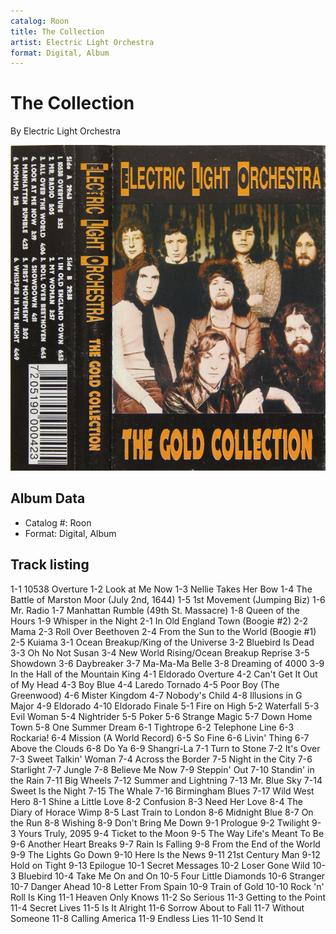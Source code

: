 ```yaml
---
catalog: Roon
title: The Collection
artist: Electric Light Orchestra
format: Digital, Album
---
```


# The Collection

By Electric Light Orchestra

![](../../assets/albumcovers/Electric_Light_Orchestra-The_Collection.png)

## Album Data

- Catalog #: Roon
- Format: Digital, Album


## Track listing


1-1 10538 Overture
1-2 Look at Me Now
1-3 Nellie Takes Her Bow
1-4 The Battle of Marston Moor (July 2nd, 1644)
1-5 1st Movement (Jumping Biz)
1-6 Mr. Radio
1-7 Manhattan Rumble (49th St. Massacre)
1-8 Queen of the Hours
1-9 Whisper in the Night
2-1 In Old England Town (Boogie #2)
2-2 Mama
2-3 Roll Over Beethoven
2-4 From the Sun to the World (Boogie #1)
2-5 Kuiama
3-1 Ocean Breakup/King of the Universe
3-2 Bluebird Is Dead
3-3 Oh No Not Susan
3-4 New World Rising/Ocean Breakup Reprise
3-5 Showdown
3-6 Daybreaker
3-7 Ma-Ma-Ma Belle
3-8 Dreaming of 4000
3-9 In the Hall of the Mountain King
4-1 Eldorado Overture
4-2 Can't Get It Out of My Head
4-3 Boy Blue
4-4 Laredo Tornado
4-5 Poor Boy (The Greenwood)
4-6 Mister Kingdom
4-7 Nobody's Child
4-8 Illusions in G Major
4-9 Eldorado
4-10 Eldorado Finale
5-1 Fire on High
5-2 Waterfall
5-3 Evil Woman
5-4 Nightrider
5-5 Poker
5-6 Strange Magic
5-7 Down Home Town
5-8 One Summer Dream
6-1 Tightrope
6-2 Telephone Line
6-3 Rockaria!
6-4 Mission (A World Record)
6-5 So Fine
6-6 Livin' Thing
6-7 Above the Clouds
6-8 Do Ya
6-9 Shangri-La
7-1 Turn to Stone
7-2 It's Over
7-3 Sweet Talkin' Woman
7-4 Across the Border
7-5 Night in the City
7-6 Starlight
7-7 Jungle
7-8 Believe Me Now
7-9 Steppin' Out
7-10 Standin' in the Rain
7-11 Big Wheels
7-12 Summer and Lightning
7-13 Mr. Blue Sky
7-14 Sweet Is the Night
7-15 The Whale
7-16 Birmingham Blues
7-17 Wild West Hero
8-1 Shine a Little Love
8-2 Confusion
8-3 Need Her Love
8-4 The Diary of Horace Wimp
8-5 Last Train to London
8-6 Midnight Blue
8-7 On the Run
8-8 Wishing
8-9 Don't Bring Me Down
9-1 Prologue
9-2 Twilight
9-3 Yours Truly, 2095
9-4 Ticket to the Moon
9-5 The Way Life's Meant To Be
9-6 Another Heart Breaks
9-7 Rain Is Falling
9-8 From the End of the World
9-9 The Lights Go Down
9-10 Here Is the News
9-11 21st Century Man
9-12 Hold on Tight
9-13 Epilogue
10-1 Secret Messages
10-2 Loser Gone Wild
10-3 Bluebird
10-4 Take Me On and On
10-5 Four Little Diamonds
10-6 Stranger
10-7 Danger Ahead
10-8 Letter From Spain
10-9 Train of Gold
10-10 Rock 'n' Roll Is King
11-1 Heaven Only Knows
11-2 So Serious
11-3 Getting to the Point
11-4 Secret Lives
11-5 Is It Alright
11-6 Sorrow About to Fall
11-7 Without Someone
11-8 Calling America
11-9 Endless Lies
11-10 Send It

